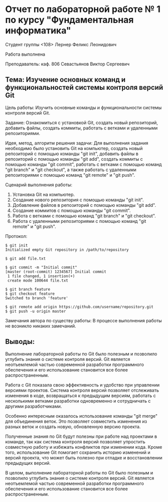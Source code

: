 # Отчет по лабораторной работе № 1 по курсу "Фундаментальная информатика"

Студент группы <108> Лернер Феликс Леонидович

Работа выполнена

Преподаватель: каф. 806 Севастьянов Виктор Сергеевич

## Тема: Изучение основных команд и функциональностей системы контроля версий Git

Цель работы: Изучить основные команды и функциональности системы контроля версий Git.

Задание: Ознакомиться с установкой Git, создать новый репозиторий, добавить файлы, создать коммиты, работать с ветками и удаленными репозиториями.

Идея, метод, алгоритм решения задачи: Для выполнения задания необходимо было установить Git на компьютер, создать новый репозиторий с помощью команды "git init", добавить файлы в репозиторий с помощью команды "git add", создать коммиты с помощью команды "git commit", работать с ветками с помощью команд "git branch" и "git checkout", а также работать с удаленными репозиториями с помощью команд "git remote" и "git push".

Сценарий выполнения работы:
1. Установка Git на компьютер.
2. Создание нового репозитория с помощью команды "git init".
3. Добавление файлов в репозиторий с помощью команды "git add".
4. Создание коммитов с помощью команды "git commit".
5. Работа с ветками с помощью команд "git branch" и "git checkout".
6. Работа с удаленными репозиториями с помощью команд "git remote" и "git push".

Протокол:

```
$ git init
Initialized empty Git repository in /path/to/repository

$ git add file.txt

$ git commit -m "Initial commit"
[master (root-commit) 1234567] Initial commit
 1 file changed, 1 insertion(+)
 create mode 100644 file.txt

$ git branch feature
$ git checkout feature
Switched to branch 'feature'

$ git remote add origin https://github.com/username/repository.git
$ git push -u origin master 
```

Замечания автора по существу работы: В процессе выполнения работы не возникло никаких замечаний.

## Выводы:

Выполнение лабораторной работы по Git было полезным и позволило углубить знания о системе контроля версий. Git является неотъемлемой частью современной разработки программного обеспечения и его использование становится все более распространенным.

Работа с Git показала свою эффективность и удобство при управлении версиями проектов. Система контроля версий позволяет отслеживать изменения в коде, возвращаться к предыдущим версиям, работать с несколькими ветками разработки одновременно и сотрудничать с другими разработчиками.

Особенно интересным оказалось использование команды "git merge" для объединения веток. Это позволяет совместить изменения из разных веток и создать новую, обновленную версию проекта.

Полученные знания по Git будут полезны при работе над проектами в команде, так как система контроля версий позволяет упростить совместную работу и избежать конфликтов при изменении кода. Кроме того, использование Git помогает сохранить историю изменений и версий проекта, что может быть полезно при отладке и восстановлении предыдущих версий.

В целом, выполнение лабораторной работы по Git было полезным и позволило углубить знания о системе контроля версий. Git является неотъемлемой частью современной разработки программного обеспечения и его использование становится все более распространенным.
